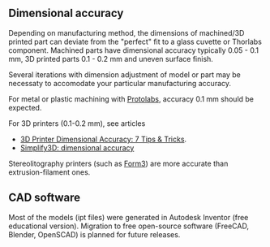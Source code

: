 ## Dimensional accuracy

Depending on manufacturing method, the dimensions of machined/3D printed part can deviate from the 
"perfect" fit to a glass cuvette or Thorlabs component.
Machined parts have dimensional accuracy typically 0.05 - 0.1 mm, 3D printed parts 0.1 - 0.2 mm 
and uneven surface finish.

Several iterations with dimension adjustment of model or part may be necessaty to accomodate your 
particular manufacturing accuracy.

For metal or plastic machining with [Protolabs](https://www.protolabs.com/), accuracy 0.1 mm should be expected.

For 3D printers (0.1-0.2 mm), see articles
* [3D Printer Dimensional Accuracy: 7 Tips & Tricks](https://all3dp.com/2/dimensional-accuracy-3d-printing-tips-tricks/).
* [Simplify3D: dimensional accuracy](https://www.simplify3d.com/support/print-quality-troubleshooting/dimensional-accuracy/)

Stereolitography printers (such as [Form3](https://formlabs.com/)) are more accurate than 
extrusion-filament ones.

## CAD software
Most of the models (ipt files) were generated in Autodesk Inventor (free educational version). 
Migration to free open-source software (FreeCAD, Blender, OpenSCAD) is planned for future releases.